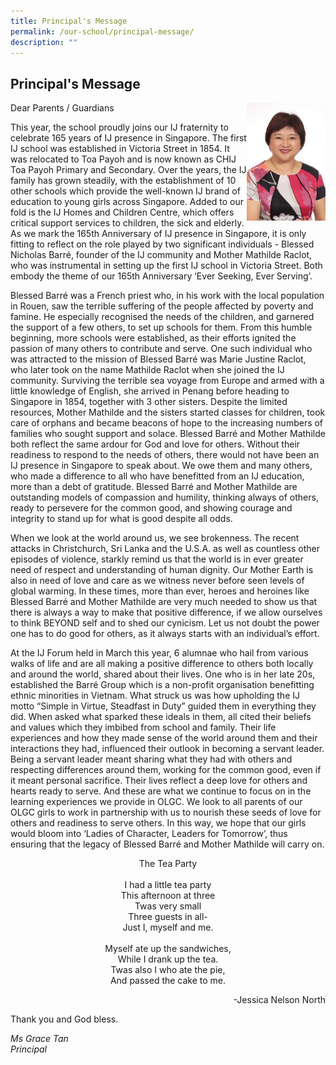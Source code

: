 ```yaml
---
title: Principal's Message
permalink: /our-school/principal-message/
description: ""
---
```

## Principal's Message
<img style="width: 25%;" src="/images/2018_Miss%20Grace%20Tan.jpeg" align = "right" />

Dear Parents / Guardians  

This year, the school proudly joins our IJ fraternity to celebrate 165 years of IJ presence in Singapore. The first IJ school was established in Victoria Street in 1854. It was relocated to Toa Payoh and is now known as CHIJ Toa Payoh Primary and Secondary. Over the years, the IJ family has grown steadily, with the establishment of 10 other schools which provide the well-known IJ brand of education to young girls across Singapore. Added to our fold is the IJ Homes and Children Centre, which offers critical support services to children, the sick and elderly. As we mark the 165th Anniversary of IJ presence in Singapore, it is only fitting to reflect on the role played by two significant individuals - Blessed Nicholas Barré, founder of the IJ community and Mother Mathilde Raclot, who was instrumental in setting up the first IJ school in Victoria Street. Both embody the theme of our 165th Anniversary ‘Ever Seeking, Ever Serving’.

  

Blessed Barré was a French priest who, in his work with the local population in Rouen, saw the terrible suffering of the people affected by poverty and famine. He especially recognised the needs of the children, and garnered the support of a few others, to set up schools for them. From this humble beginning, more schools were established, as their efforts ignited the passion of many others to contribute and serve. One such individual who was attracted to the mission of Blessed Barré was Marie Justine Raclot, who later took on the name Mathilde Raclot when she joined the IJ community. Surviving the terrible sea voyage from Europe and armed with a little knowledge of English, she arrived in Penang before heading to Singapore in 1854, together with 3 other sisters. Despite the limited resources, Mother Mathilde and the sisters started classes for children, took care of orphans and became beacons of hope to the increasing numbers of families who sought support and solace. Blessed Barré and Mother Mathilde both reflect the same ardour for God and love for others. Without their readiness to respond to the needs of others, there would not have been an IJ presence in Singapore to speak about. We owe them and many others, who made a difference to all who have benefitted from an IJ education, more than a debt of gratitude. Blessed Barré and Mother Mathilde are outstanding models of compassion and humility, thinking always of others, ready to persevere for the common good, and showing courage and integrity to stand up for what is good despite all odds. 

  

When we look at the world around us, we see brokenness. The recent attacks in Christchurch, Sri Lanka and the U.S.A. as well as countless other episodes of violence, starkly remind us that the world is in ever greater need of respect and understanding of human dignity. Our Mother Earth is also in need of love and care as we witness never before seen levels of global warming. In these times, more than ever, heroes and heroines like Blessed Barré and Mother Mathilde are very much needed to show us that there is always a way to make that positive difference, if we allow ourselves to think BEYOND self and to shed our cynicism. Let us not doubt the power one has to do good for others, as it always starts with an individual’s effort.   

  

At the IJ Forum held in March this year, 6 alumnae who hail from various walks of life and are all making a positive difference to others both locally and around the world, shared about their lives. One who is in her late 20s, established the Barré Group which is a non-profit organisation benefitting ethnic minorities in Vietnam. What struck us was how upholding the IJ motto “Simple in Virtue, Steadfast in Duty” guided them in everything they did. When asked what sparked these ideals in them, all cited their beliefs and values which they imbibed from school and family. Their life experiences and how they made sense of the world around them and their interactions they had, influenced their outlook in becoming a servant leader. Being a servant leader meant sharing what they had with others and respecting differences around them, working for the common good, even if it meant personal sacrifice. Their lives reflect a deep love for others and hearts ready to serve. And these are what we continue to focus on in the learning experiences we provide in OLGC. We look to all parents of our OLGC girls to work in partnership with us to nourish these seeds of love for others and readiness to serve others. In this way, we hope that our girls would bloom into ‘Ladies of Character, Leaders for Tomorrow’, thus ensuring that the legacy of Blessed Barré and Mother Mathilde will carry on.

<center>The Tea Party<br> 
<br>
I had a little tea party<br>
This afternoon at three<br>
Twas very small<br>
Three guests in all-<br>
Just I, myself and me.<br>
<br>	
Myself ate up the sandwiches,<br>
While I drank up the tea.<br>
Twas also I who ate the pie,<br>
And passed the cake to me.</center>

<P align="right"> -Jessica Nelson North</P>
	
Thank you and God bless.


*Ms Grace Tan<br>
Principal*